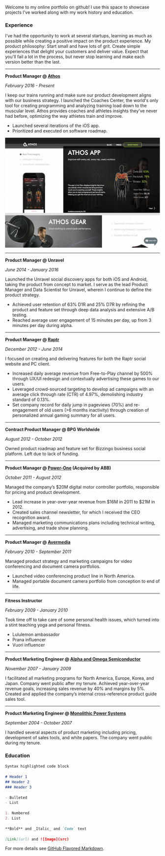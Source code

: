 Welcome to my online portfolio on github! I use this space to showcase projects I've worked along with my work history and education. 

### Experience


I've had the opportunity to work at several startups, learning as much as possible while creating a positive impact on the product experience. My product philosophy: Start small and have lots of grit. Create simple experiences that delight your customers and deliver value. Expect that you'll fail a lot in the process, but never stop learning and make each version better than the last.

---

**Product Manager @ [Athos](http://www.liveathos.com)**

_February 2016 - Present_

I keep our trains running and make sure our product development aligns with our business strategy. I launched the Coaches Center, the world's only tool for creating programming and analyzing training load down to the muscular level. Athos provides coaches and athletes insights they've never had before, optimizing the way athletes train and improve.
- Launched several iterations of the iOS app.
- Prioritized and executed on software roadmap.

![Athos Website](athos_website.png)

---

**Product Manager @ Unravel**

_June 2014 - January 2016_

Launched the Unravel social discovery apps for both iOS and Android, taking the product from concept to market. I serve as the lead Product Manager and Data Scientist for Unravel, wherein I continue to define the product strategy.
- Achieved user retention of 63% D1R and 25% D7R by refining the product and feature set through deep data analysis and extensive A/B testing.
- Reached average user engagement of 15 minutes per day, up from 3 minutes per day during alpha.

---

**Product Manager @ [Raptr](http://raptr.com)**

_December 2012 - June 2014_

I focused on creating and delivering features for both the Raptr social website and PC client.
- Increased daily average revenue from Free-to-Play channel by 500% through UX/UI redesign and contextually advertising these games to our users.
- Leveraged crowd-sourced targeting to develop ad campaigns with an average click through rate (CTR) of 4.97%, demolishing industry standard of 0.13%.
- Set company record for daily jump in pageviews (70%) and re-engagement of old users (>6 months inactivity) through creation of personalized annual gaming summary for all users.

---

**Contract Product Manager @ BPG Worldwide**

_August 2012 - October 2012_

Owned product roadmap and feature set for Bizzingo business social platform. Left due to lack of funding.

---

**Product Manager @ [Power-One](http://www.abb.com) (Acquired by ABB)**

_October 2011 - August 2012_

Managed the company’s $20M digital motor controller portfolio, responsible for pricing and product development.
- Lead increase in year-over-year revenue from $16M in 2011 to $21M in 2012.
- Created sales channel newsletter, for which I received the CEO recognition award.
- Managed marketing communications plans including technical writing, advertising, and trade show planning.

---

**Product Manager @ [Avermedia](http://www.averusa.com)**

_February 2010 - September 2011_

Managed product strategy and marketing campaigns for video conferencing and document camera portfolios.
- Launched video conferencing product line in North America.
- Managed portable document camera portfolio from conception to end of life.

---

**Fitness Instructor**

_February 2009 - January 2010_

Took time off to take care of some personal health issues, which turned into a stint teaching yoga and personal fitness.
- Lululemon ambassador
- Prana influencer
- Vuori influencer

---

**Product Marketing Engineer @ [Alpha and Omega Semiconductor](http://www.aosmd.com/)**

_November 2007 - January 2009_

I facilitated all marketing programs for North America, Europe, Korea, and Japan. Company went public after my tenure.
Achieved year-over-year revenue goals, increasing sales revenue by 40% and margins by 5%.
Created and applied the company’s internal cross-reference product guide sales tool.

---

**Product Marketing Engineer @ [Monolithic Power Systems](https://www.monolithicpower.com/)**

_September 2004 - October 2007_

I handled several aspects of product marketing including pricing, development of sales tools, and white papers. The company went public during my tenure.


### Education



```markdown
Syntax highlighted code block

# Header 1
## Header 2
### Header 3

- Bulleted
- List

1. Numbered
2. List

**Bold** and _Italic_ and `Code` text

[Link](url) and ![Image](src)
```

For more details see [GitHub Flavored Markdown](https://guides.github.com/features/mastering-markdown/).

